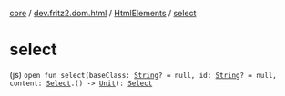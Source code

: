[core](../../index.md) / [dev.fritz2.dom.html](../index.md) / [HtmlElements](index.md) / [select](./select.md)

# select

(js) `open fun select(baseClass: `[`String`](https://kotlinlang.org/api/latest/jvm/stdlib/kotlin/-string/index.html)`? = null, id: `[`String`](https://kotlinlang.org/api/latest/jvm/stdlib/kotlin/-string/index.html)`? = null, content: `[`Select`](../-select/index.md)`.() -> `[`Unit`](https://kotlinlang.org/api/latest/jvm/stdlib/kotlin/-unit/index.html)`): `[`Select`](../-select/index.md)